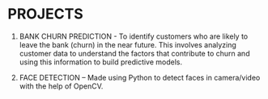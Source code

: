 # PROJECTS

1. BANK CHURN PREDICTION - To identify customers who are likely to leave the bank (churn) in the near future. This involves analyzing customer data to understand the factors that contribute to churn and using this information to build predictive models.

2. FACE DETECTION – Made using Python to detect faces in camera/video with the help of OpenCV.
